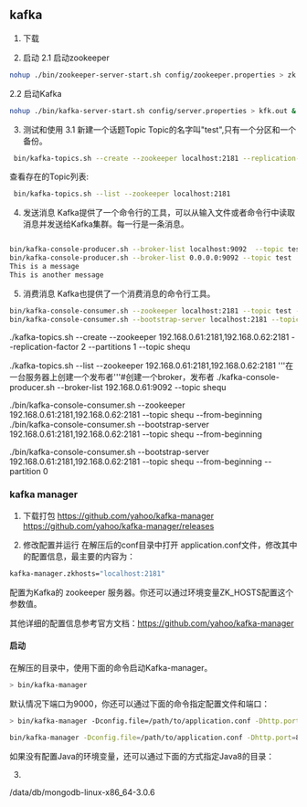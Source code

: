 ## kafka

1. 下载

2. 启动
2.1 启动zookeeper
``` bash
nohup ./bin/zookeeper-server-start.sh config/zookeeper.properties > zk.out &
```

2.2 启动Kafka
``` bash
nohup ./bin/kafka-server-start.sh config/server.properties > kfk.out &
```

3. 测试和使用
3.1 新建一个话题Topic
Topic的名字叫"test",只有一个分区和一个备份。
``` bash
 bin/kafka-topics.sh --create --zookeeper localhost:2181 --replication-factor 1 --partitions 1 --topic test
```
查看存在的Topic列表:
``` bash
 bin/kafka-topics.sh --list --zookeeper localhost:2181
```

4. 发送消息
Kafka提供了一个命令行的工具，可以从输入文件或者命令行中读取消息并发送给Kafka集群。每一行是一条消息。
``` bash

bin/kafka-console-producer.sh --broker-list localhost:9092  --topic test 
bin/kafka-console-producer.sh --broker-list 0.0.0.0:9092 --topic test  
This is a message
This is another message

```

5. 消费消息
Kafka也提供了一个消费消息的命令行工具。

``` bash
bin/kafka-console-consumer.sh --zookeeper localhost:2181 --topic test --from-beginning
bin/kafka-console-consumer.sh --bootstrap-server localhost:2181 --topic test --from-beginning
```


./kafka-topics.sh --create --zookeeper 192.168.0.61:2181,192.168.0.62:2181 --replication-factor 2 --partitions 1 --topic shequ

./kafka-topics.sh --list --zookeeper 192.168.0.61:2181,192.168.0.62:2181
'''在一台服务器上创建一个发布者'''#创建一个broker，发布者
./kafka-console-producer.sh --broker-list 192.168.0.61:9092 --topic shequ
 


 ./bin/kafka-console-consumer.sh --zookeeper 192.168.0.61:2181,192.168.0.62:2181  --topic shequ --from-beginning
./bin/kafka-console-consumer.sh --bootstrap-server 192.168.0.61:2181,192.168.0.62:2181 --topic shequ --from-beginning

./bin/kafka-console-consumer.sh --bootstrap-server 192.168.0.61:2181,192.168.0.62:2181 --topic shequ --from-beginning --partition 0

### kafka manager
1. 下载打包
https://github.com/yahoo/kafka-manager
https://github.com/yahoo/kafka-manager/releases

2. 修改配置并运行
在解压后的conf目录中打开 application.conf文件，修改其中的配置信息，最主要的内容为：
``` bash
kafka-manager.zkhosts="localhost:2181"
```
配置为Kafka的 zookeeper 服务器。你还可以通过环境变量ZK_HOSTS配置这个参数值。

其他详细的配置信息参考官方文档：https://github.com/yahoo/kafka-manager

#### 启动
在解压的目录中，使用下面的命令启动Kafka-manager。
``` bash
> bin/kafka-manager
```
默认情况下端口为9000，你还可以通过下面的命令指定配置文件和端口：
``` bash
> bin/kafka-manager -Dconfig.file=/path/to/application.conf -Dhttp.port=8080

bin/kafka-manager -Dconfig.file=/path/to/application.conf -Dhttp.port=8082
```






















如果没有配置Java的环境变量，还可以通过下面的方式指定Java8的目录： 

3. 
/data/db/mongodb-linux-x86_64-3.0.6
